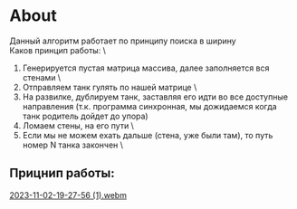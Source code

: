 # About

Данный алгоритм работает по принципу поиска в ширину \
Каков принцип работы: \

1. Генерируется пустая матрица массива, далее заполняется вся стенами \
2. Отправляем танк гулять по нашей матрице  \
3. На развилке, дублируем танк, заставляя его идти во все доступные направления (т.к. программа синхронная, мы дожидаемся когда танк родитель дойдет до упора)
4. Ломаем стены, на его пути \
5. Если мы не можем ехать дальше (стена, уже были там), то путь номер N танка закончен \

## Прицнип работы:

[2023-11-02-19-27-56 (1).webm](https://github.com/LZTD1/tinkoff_edu/assets/46750499/206cd895-9d3c-4f9f-a71b-7fd9fe1c574c)
